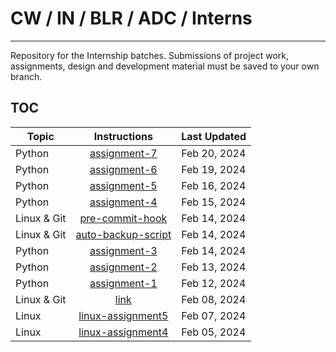 # CW / IN / BLR / ADC / Interns
--------

Repository for the Internship batches.
Submissions of project work, assignments, design and development material must be saved to your own branch.

## TOC

| Topic | Instructions | Last Updated |
| ------------- |:-------------:| -----|
| Python | [assignment-7](./python/assignment7.md) | Feb 20, 2024 |
| Python | [assignment-6](./python/assignment6.md) | Feb 19, 2024 |
| Python | [assignment-5](./python/assignment5.md) | Feb 16, 2024 |
| Python | [assignment-4](./python/assignment4.md) | Feb 15, 2024 |
| Linux & Git | [pre-commit-hook](./git/assignment-3.md) | Feb 14, 2024 |
| Linux & Git | [auto-backup-script](./git/assignment-2.md) | Feb 14, 2024 |
| Python | [assignment-3](./python/assignment3.md) | Feb 14, 2024 |
| Python | [assignment-2](./python/assignment2.md) | Feb 13, 2024 |
| Python | [assignment-1](./python/assignment1.md) | Feb 12, 2024 |
| Linux & Git | [link](./git/Linux%20and%20Git%20assignment%20-%20batch3.pdf) | Feb 08, 2024 |
| Linux | [linux-assignment5](./linux/assignment5.md) | Feb 07, 2024 |
| Linux | [linux-assignment4](./linux/assignment4.md) | Feb 05, 2024 |